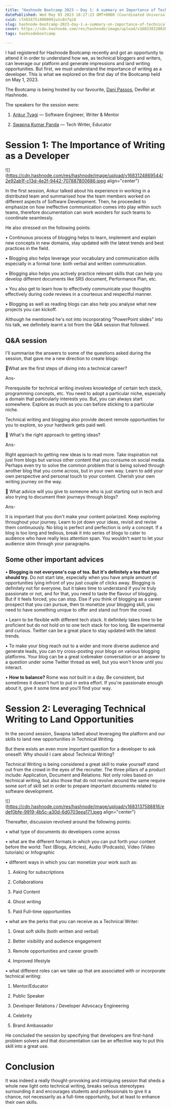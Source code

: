 ```yaml
---
title: "Hashnode Bootcamp 2023 — Day 1: A summary on Importance of Technical Writing & its surrounding Opportunities"
datePublished: Wed May 03 2023 18:27:23 GMT+0000 (Coordinated Universal Time)
cuid: clh81675i000809jw1s8n7qi8
slug: hashnode-bootcamp-2023-day-1-a-summary-on-importance-of-technical-writing-its-surrounding-opportunities
cover: https://cdn.hashnode.com/res/hashnode/image/upload/v1683383200205/b1fc32e0-d0c8-45c9-9542-f5b987a28982.jpeg
tags: hashnodebootcamp

---
```


I had registered for Hashnode Bootcamp recently and got an opportunity to attend it in order to understand how we, as technical bloggers and writers, can leverage our platform and generate impressions and land writing opportunities. But first, we must understand the importance of writing as a developer. This is what we explored on the first day of the Bootcamp held on May 1, 2023.

The Bootcamp is being hosted by our favourite, [Dani Passos](https://twitter.com/danizeres?t=7bI7AWMA6zvHDAPibcbsPg&s=09), DevRel at Hashnode.

The speakers for the session were:

1. [Ankur Tyagi](https://twitter.com/TheAnkurTyagi?t=bjpw-F5-OQxEyJZsitUS1A&s=09) — Software Engineer, Writer & Mentor
    
2. [Swapna Kumar Panda](https://twitter.com/swapnakpanda?t=FN1rGJB9Teh2iNAlc46-8Q&s=09) — Tech Writer, Educator
    

# Session 1: The Importance of Writing as a Developer

![](https://cdn.hashnode.com/res/hashnode/image/upload/v1683124869544/2e92ab1f-c13d-4e2f-9442-707887800686.jpeg align="center")

In the first session, Ankur talked about his experience in working in a distributed team and summarised how the team members worked on different aspects of Software Development. Then, he proceeded to emphasize on how ineffective communication comes into play within such teams, therefore documentation can work wonders for such teams to coordinate seamlessly.

He also stressed on the following points:

• Continuous process of blogging helps to learn, implement and explain new concepts in new domains, stay updated with the latest trends and best practices in the field.

• Blogging also helps leverage your vocabulary and communication skills especially in a formal tone: both verbal and written communication.

• Blogging also helps you actively practice relevant skills that can help you develop different documents like SRS document, Performance Plan, etc.

• You also get to learn how to effectively communicate your thoughts effectively during code reviews in a courteous and respectful manner.

• Blogging as well as reading blogs can also help you analyse what new projects you can kickoff.

Although he mentioned he's not into incorporating "PowerPoint slides" into his talk, we definitely learnt a lot from the Q&A session that followed.

## Q&A session

I'll summarise the answers to some of the questions asked during the session, that gave me a new direction to create blogs:

🔹What are the first steps of diving into a technical career?

Ans-

Prerequisite for technical writing involves knowledge of certain tech stack, programming concepts, etc. You need to adopt a particular niche, especially a domain that particularly interests you. But, you can always start somewhere. Explore as much as you can before sticking to a particular niche.

Technical writing and blogging also provide decent remote opportunities for you to explore, so your hardwork gets paid well.

🔹 What's the right approach to getting ideas?

Ans-

Right approach to getting new ideas is to read more. Take inspiration not just from blogs but various other content that you consume on social media. Perhaps even try to solve the common problem that is being solved through another blog that you come across, but in your own way. Learn to add your own perspective and personal touch to your content. Cherish your own writing journey on the way.

🔹 What advice will you give to someone who is just starting out in tech and also trying to document their journeys through blogs?

Ans-

It is important that you don't make your content polarized. Keep exploring throughout your journey. Learn to jot down your ideas, revisit and revise them continuously. No blog is perfect and perfection is only a concept. If a blog is too long and tedious, break it into series of blogs to cater to audience who have really less attention span. You wouldn't want to let your audience skim through your paragraphs.

## Some other important advices

• **Blogging is not everyone's cup of tea. But it's definitely a tea that you should try.** Do not start late, especially when you have ample amount of opportunities lying infront of you just couple of clicks away. Blogging is definitely not for everyone, but it takes time to understand if you're truly passionate or not, and for that, you need to taste the flavour of blogging. But if it feels forced, you can stop. Else if you think of blogging as a career prospect that you can pursue, then to monetize your blogging skill, you need to have something unique to offer and stand out from the crowd.

• Learn to be flexible with different tech stack. It definitely takes time to be proficient but do not hold on to one tech stack for too long. Be experimental and curious. Twitter can be a great place to stay updated with the latest trends.

• To make your blog reach out to a wider and more diverse audience and generate leads, you can try cross-posting your blogs on various blogging platforms. Your blog can be a great icebreaker conversation or an answer to a question under some Twitter thread as well, but you won't know until you interact.

• **How to balance?** Rome was not built in a day. Be consistent, but sometimes it doesn't hurt to put in extra effort. If you're passionate enough about it, give it some time and you'll find your way.

# Session 2: Leveraging Technical Writing to Land Opportunities

In the second session, Swapna talked about leveraging the platform and our skills to land new opportunities in Technical Writing.

But there exists an even more important question for a developer to ask oneself: Why should I care about Technical Writing?

Technical Writing is being considered a great skill to make yourself stand out from the crowd in the eyes of the recruiter. The three pillars of a product include: Application, Document and Relations. Not only roles based on technical writing, but also those that do not revolve around the same require some sort of skill set in order to prepare important documents related to software development.

![](https://cdn.hashnode.com/res/hashnode/image/upload/v1683137588816/edef0bfe-9919-4b5c-a30d-6d0703eea171.jpeg align="center")

Thereafter, discussion revolved around the following points:

• what type of documents do developers come across

• what are the different formats in which you can put forth your content before the world: Text (Blogs, Articles), Audio (Podcasts), Video (Video tutorials) or Infographic

• different ways in which you can monetize your work such as:

1. Asking for subscriptions
    
2. Collaborations
    
3. Paid Content
    
4. Ghost writing
    
5. Paid Full-time opportunities
    

• what are the perks that you can receive as a Technical Writer:

1. Great soft skills (both written and verbal)
    
2. Better visibility and audience engagement
    
3. Remote opportunities and career growth
    
4. Improved lifestyle
    

• what different roles can we take up that are associated with or incorporate technical writing:

1. Mentor/Educator
    
2. Public Speaker
    
3. Developer Relations / Developer Advocacy Engineering
    
4. Celebrity
    
5. Brand Ambassador
    

He concluded the session by specifying that developers are first-hand problem solvers and that documentation can be an effective way to put this skill into a great use.

# Conclusion

It was indeed a really thought-provoking and intriguing session that sheds a whole new light onto technical writing, breaks serious stereotypes surrounding it and encourages students and professionals to give it a chance, not necessarily as a full-time opportunity, but at least to enhance their own skills.